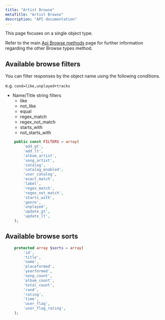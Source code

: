 ```yaml
---
title: "Artist Browse"
metaTitle: "Artist Browse"
description: "API documentation"
---
```


This page focuses on a single object type.

Refer to the main [Api Browse methods](https://ampache.org/api/api-browse) page for further information regarding the other Browse types method.

## Available browse filters

You can filter responses by the object name using the following conditions.

e.g. `cond=like,unplayed+tracks`

* Name/Title string filters
  * like
  * not_like
  * equal
  * regex_match
  * regex_not_match
  * starts_with
  * not_starts_with

```PHP
    public const FILTERS = array(
        'add_gt',
        'add_lt',
        'album_artist',
        'song_artist',
        'catalog',
        'catalog_enabled',
        'user_catalog',
        'exact_match',
        'label',
        'regex_match',
        'regex_not_match',
        'starts_with',
        'genre',
        'unplayed',
        'update_gt',
        'update_lt',
    );
```

## Available browse sorts

```PHP
    protected array $sorts = array(
        'id',
        'title',
        'name',
        'placeformed',
        'yearformed',
        'song_count',
        'album_count',
        'total_count',
        'rand',
        'rating',
        'time',
        'user_flag',
        'user_flag_rating',
    );
```

